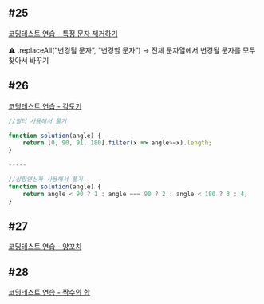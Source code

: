 ## #25

[코딩테스트 연습 - 특정 문자 제거하기](https://school.programmers.co.kr/learn/courses/30/lessons/120826)

<aside>
⚠️ .replaceAll(”변경될 문자”, “변경할 문자”) → 전체 문자열에서 변경될 문자를 모두 찾아서 바꾸기

</aside>

## #26

[코딩테스트 연습 - 각도기](https://school.programmers.co.kr/learn/courses/30/lessons/120829)

```jsx
//필터 사용해서 풀기

function solution(angle) {
    return [0, 90, 91, 180].filter(x => angle>=x).length;
}

-----

//삼항연산자 사용해서 풀기
function solution(angle) {
    return angle < 90 ? 1 : angle === 90 ? 2 : angle < 180 ? 3 : 4;
}
```

## #27

[코딩테스트 연습 - 양꼬치](https://school.programmers.co.kr/learn/courses/30/lessons/120830)

## #28

[코딩테스트 연습 - 짝수의 합](https://school.programmers.co.kr/learn/courses/30/lessons/120831)
